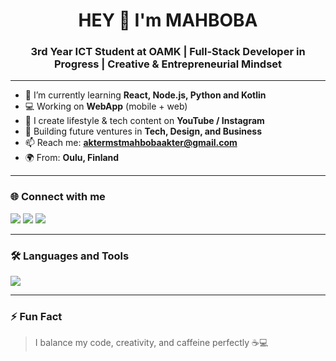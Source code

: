 
<h1 align="center">HEY 👋 I'm MAHBOBA </h1>
<h3 align="center">3rd Year ICT Student at OAMK | Full-Stack Developer in Progress | Creative & Entrepreneurial Mindset</h3>

---

- 🌱 I’m currently learning **React, Node.js, Python and Kotlin**
- 💻 Working on **WebApp** (mobile + web)
- 🎥 I create lifestyle & tech content on **YouTube / Instagram**
- 🚀 Building future ventures in **Tech, Design, and Business**
- 📫 Reach me: **aktermstmahbobaakter@gmail.com**
- 🌍 From: **Oulu, Finland**

---

### 🌐 Connect with me
<p align="left">
<a href="   "><img src="https://img.shields.io/badge/-LinkedIn-blue?logo=linkedin&style=for-the-badge"></a>
<a href="https://www.youtube.com/channel/UCu1vgZnE4T5Op1PeX-lo3Fg"><img src="https://img.shields.io/badge/-YouTube-red?logo=youtube&style=for-the-badge"></a>
<a href="  "><img src="https://img.shields.io/badge/-Instagram-purple?logo=instagram&style=for-the-badge"></a>
</p>

---

### 🛠️ Languages and Tools
<p>
<img src="https://skillicons.dev/icons?i=react,nodejs,js,html,css,python,java,git,figma,mysql,tailwind,androidstudio,vscode" />
</p>

---

### ⚡ Fun Fact
> I balance my code, creativity, and caffeine perfectly ☕💻
